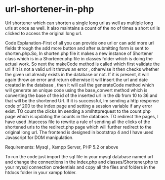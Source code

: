 # url-shortener-in-php

Url shortener which can shorten a single long url as well as multiple long urls at once as well.
It also maintains a count of the no of times a short url is clicked to access the original long url.

Code Explanation-First of all you can provide one url or can add more url fields through the add more button and after submitting form is sent to shorten.php.So, In shorten.php file it makes a new instance of Shortener class which is in a Shortener.php file in classes folder which is doing the actual work. So next the makeCode method is called which first validate the url if it is not a valid url it throws an error , otherwise it then checks whether the given url already exists in the database or not. If it is present, it will again throw an error and return otherwise it will insert the url and date created in the database , then it will call the generateCode method which will generate an unique code using the base_convert method which is converting the base of the id of the inserted url in the db from 10 to 36 and that will be the shortened Url. If it is successful, Im sending a http response code of 200 to the index page and setting a session variable if any error exist. TO count the clicks Im sending a xmlhttprequest to the count.php page which is updating the counts in the database. TO redirect the pages, I have used .htaccess file to rewrite a rule of sending all the clicks of the shortened urls to the redirect.php page which will further redirect to the original long url.
The frontend is designed in bootstrap 4 and I have used Javascript for DOM manipulation.



Requirements:
Mysql ,
Xampp Server, 
PHP 5.2 or above

To run the code just import the sql file in your mysql database named url and change the connections in the index.php and classes/Shortener.php to your mysql connection credentials and copy all the files and folders in the htdocs folder in your xampp folder.
